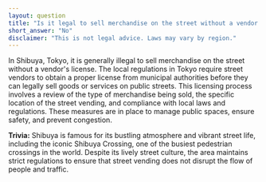 ```yaml
---
layout: question
title: "Is it legal to sell merchandise on the street without a vendor's license in Shibuya, Tokyo?"
short_answer: "No"
disclaimer: "This is not legal advice. Laws may vary by region."
---
```


In Shibuya, Tokyo, it is generally illegal to sell merchandise on the street without a vendor's license. The local regulations in Tokyo require street vendors to obtain a proper license from municipal authorities before they can legally sell goods or services on public streets. This licensing process involves a review of the type of merchandise being sold, the specific location of the street vending, and compliance with local laws and regulations. These measures are in place to manage public spaces, ensure safety, and prevent congestion.

**Trivia:** Shibuya is famous for its bustling atmosphere and vibrant street life, including the iconic Shibuya Crossing, one of the busiest pedestrian crossings in the world. Despite its lively street culture, the area maintains strict regulations to ensure that street vending does not disrupt the flow of people and traffic.
